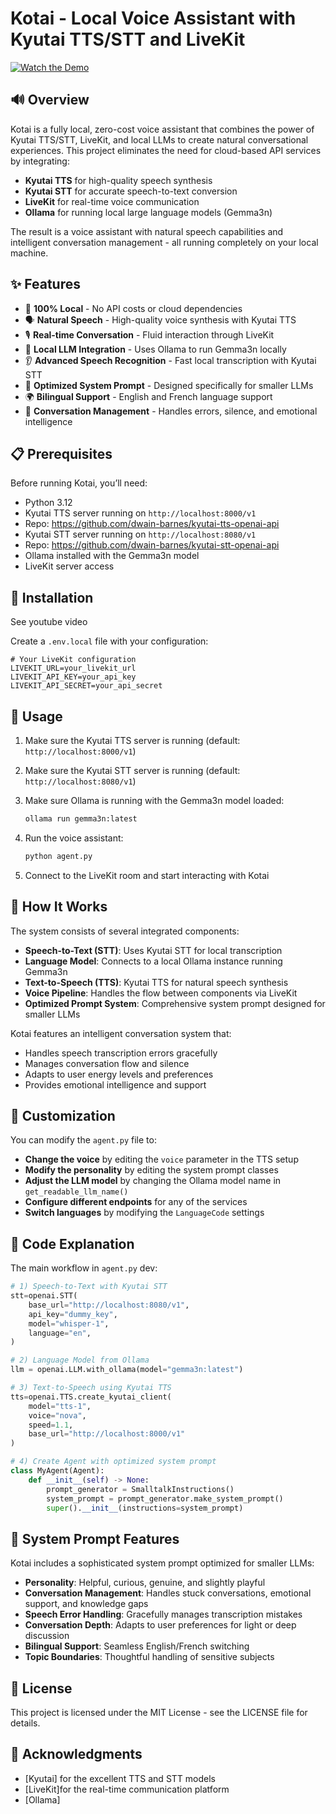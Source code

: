 # Kotai - Local Voice Assistant with Kyutai TTS/STT and LiveKit

[![Watch the Demo](https://img.youtube.com/vi/PHFrchtDIoE/0.jpg)](https://youtu.be/PHFrchtDIoE)
## 🔊 Overview

Kotai is a fully local, zero-cost voice assistant that combines the power of Kyutai TTS/STT, LiveKit, and local LLMs to create natural conversational experiences. This project eliminates the need for cloud-based API services by integrating:

- **Kyutai TTS** for high-quality speech synthesis
- **Kyutai STT** for accurate speech-to-text conversion
- **LiveKit** for real-time voice communication
- **Ollama** for running local large language models (Gemma3n)

The result is a voice assistant with natural speech capabilities and intelligent conversation management - all running completely on your local machine.

## ✨ Features

- 🎯 **100% Local** - No API costs or cloud dependencies
- 🗣️ **Natural Speech** - High-quality voice synthesis with Kyutai TTS
- 🎙️ **Real-time Conversation** - Fluid interaction through LiveKit
- 🧠 **Local LLM Integration** - Uses Ollama to run Gemma3n locally
- 👂 **Advanced Speech Recognition** - Fast local transcription with Kyutai STT
- 🤖 **Optimized System Prompt** - Designed specifically for smaller LLMs
- 🌍 **Bilingual Support** - English and French language support
- 💬 **Conversation Management** - Handles errors, silence, and emotional intelligence

## 📋 Prerequisites

Before running Kotai, you’ll need:

- Python 3.12
- Kyutai TTS server running on `http://localhost:8000/v1`
- Repo: https://github.com/dwain-barnes/kyutai-tts-openai-api
- Kyutai STT server running on `http://localhost:8080/v1`
- Repo: https://github.com/dwain-barnes/kyutai-stt-openai-api  
- Ollama installed with the Gemma3n model
- LiveKit server access

## 🚀 Installation

See youtube video

Create a `.env.local` file with your configuration:

```env
# Your LiveKit configuration
LIVEKIT_URL=your_livekit_url
LIVEKIT_API_KEY=your_api_key
LIVEKIT_API_SECRET=your_api_secret
```

## 💬 Usage

1. Make sure the Kyutai TTS server is running (default: `http://localhost:8000/v1`)
1. Make sure the Kyutai STT server is running (default: `http://localhost:8080/v1`)
1. Make sure Ollama is running with the Gemma3n model loaded:
  
   ```bash
   ollama run gemma3n:latest
   ```
1. Run the voice assistant:
  
   ```bash
   python agent.py
   ```
1. Connect to the LiveKit room and start interacting with Kotai

## 🔧 How It Works

The system consists of several integrated components:

- **Speech-to-Text (STT)**: Uses Kyutai STT for local transcription
- **Language Model**: Connects to a local Ollama instance running Gemma3n
- **Text-to-Speech (TTS)**: Kyutai TTS for natural speech synthesis
- **Voice Pipeline**: Handles the flow between components via LiveKit
- **Optimized Prompt System**: Comprehensive system prompt designed for smaller LLMs

Kotai features an intelligent conversation system that:

- Handles speech transcription errors gracefully
- Manages conversation flow and silence
- Adapts to user energy levels and preferences
- Provides emotional intelligence and support

## 🔄 Customization

You can modify the `agent.py` file to:

- **Change the voice** by editing the `voice` parameter in the TTS setup
- **Modify the personality** by editing the system prompt classes
- **Adjust the LLM model** by changing the Ollama model name in `get_readable_llm_name()`
- **Configure different endpoints** for any of the services
- **Switch languages** by modifying the `LanguageCode` settings

## 📝 Code Explanation

The main workflow in `agent.py` dev:

```python
# 1) Speech-to-Text with Kyutai STT
stt=openai.STT(
    base_url="http://localhost:8080/v1",
    api_key="dummy_key",
    model="whisper-1",
    language="en",
)

# 2) Language Model from Ollama
llm = openai.LLM.with_ollama(model="gemma3n:latest")

# 3) Text-to-Speech using Kyutai TTS
tts=openai.TTS.create_kyutai_client(
    model="tts-1",
    voice="nova",
    speed=1.1,
    base_url="http://localhost:8000/v1"
)

# 4) Create Agent with optimized system prompt
class MyAgent(Agent):
    def __init__(self) -> None:
        prompt_generator = SmalltalkInstructions()
        system_prompt = prompt_generator.make_system_prompt()
        super().__init__(instructions=system_prompt)
```

## 🤖 System Prompt Features

Kotai includes a sophisticated system prompt optimized for smaller LLMs:

- **Personality**: Helpful, curious, genuine, and slightly playful
- **Conversation Management**: Handles stuck conversations, emotional support, and knowledge gaps
- **Speech Error Handling**: Gracefully manages transcription mistakes
- **Conversation Depth**: Adapts to user preferences for light or deep discussion
- **Bilingual Support**: Seamless English/French switching
- **Topic Boundaries**: Thoughtful handling of sensitive subjects

## 📜 License

This project is licensed under the MIT License - see the LICENSE file for details.

## 🙏 Acknowledgments

- [Kyutai] for the excellent TTS and STT models
- [LiveKit]for the real-time communication platform
- [Ollama]

